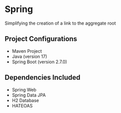 # Spring
Simplifying the creation of a link to the aggregate root

## Project Configurations
- Maven Project
- Java (version 17)
- Spring Boot (version 2.7.0)

## Dependencies Included
- Spring Web
- Spring Data JPA
- H2 Database
- HATEOAS
